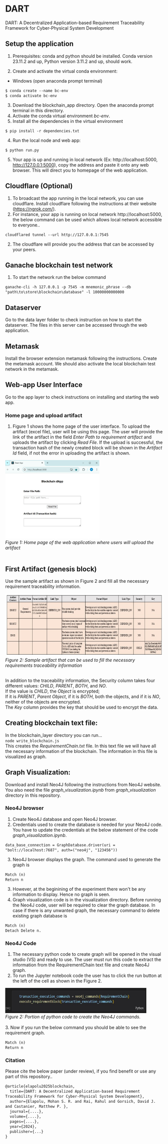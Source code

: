 # DART
DART: A Decentralized Application-based Requirement Traceability Framework for Cyber-Physical System Development

## Setup the application
1. Prerequisites: conda and python should be installed. Conda version 23.11.2 and up, Python version 3.11.2 and up, should work. 

3. Create and activate the virtual conda environment:
  - Windows (open anaconda prompt terminal)
```
$ conda create --name bc-env
$ conda activate bc-env
```
3. Download the blockchain_app directory. Open the anaconda prompt terminal in this directory.
4. Activate the conda virtual environment _bc-env_.
5. Install all the dependencies in the virtual environment
```
$ pip install -r dependencies.txt
```
4. Run the local node and web app:
```
$ python run.py
```
5. Your app is up and running in local network (Ex: http://localhost:5000, http://127.0.0.1:5000), copy the address and paste it onto any web browser. This will direct you to homepage of the web application.

## Cloudflare (Optional)
1. To broadcast the app running in the local network, you can use cloudflare. Install cloudflare following the instructions at their website (https://ngrok.com/).
2. For instance, your app is running on local network http://localhost:5000, the below command can be used which allows local network accessible to everyone..
```
cloudflared tunnel --url http://127.0.0.1:7545
```
2. The cloudflare will provide you the address that can be accessed by your peers.

##  Ganache blockchain test network
1. To start the network run the below command 
```
ganache-cli -h 127.0.0.1 -p 7545 -m mnemonic_phrase --db "path\to\store\blockchain\database" -l 10000000000000
```

## Dataserver
Go to the data layer folder to check instruction on how to start the dataserver. The files in this server can be accessed through the web application. 

## Metamask
Install the browser extension metamask following the instructions. Create the metamask account. We should also activate the local blockchain test network in the metamask. 

## Web-app User Interface
Go to the app layer to check instructions on installing and starting the web app.

### Home page and upload artifact
1. Figure 1 shows the home page of the user interface. To upload the artifact (excel file), user will be using this page. The user will provide the link of the artifact in the field _Enter Path to requirement artifact_ and uploads the artifact by clicking _Read File_. If the upload is successful, the transaction hash of the newly created block will be shown in the _Artifact Id_ field, if not the error in uploading the artifact is shown. <br>

<img src= "/assets_main/web_app_upload_artifact.jpg" width="300" height="250"> <br>
*Figure 1: Home page of the web application where users will upload the artifact* <br>
<br> 

## First Artifact (genesis block)
Use the sample artifact as shown in Figure 2 and fill all the necessary requirement traceability information. <br>
   
<img src= "/assets_main/art_sample.jpg" width="650" height="200"> <br>
*Figure 2: Sample artifact that can be used to fill the necessary requirements traceability information* <br>
<br> 

In addition to the traceability information, the Security column takes four different values: _CHILD_, _PARENT_, _BOTH_, and _NO_. <br>
If the value is _CHILD_, the _Object_ is encrypted; <br>
If it is _PARENT_, _Parent Object_, if it is _BOTH_, both the objects, and if it is _NO_, neither of the objects are encrypted.  <br>
The $Key$ column provides the key that should be used to encrypt the data.

## Creating blockchain text file:   
In the blockchain_layer directory you can run...<br>
`node write_blockchain.js` <br>
This creates the _RequirementChain.txt_ file. In this text file we will have all the necessary information of the blockchain. The information in this file is visualized as graph.

## Graph Visualization:   
Download and install Neo4J following the instructions from Neo4J website. You also need the file _graph_visualization.ipynb_ from _graph_visualization_ directory in this repository.

### Neo4J browser
1. Create Neo4J database and open Neo4J browser.
2. Credentials used to create the database is needed for your Neo4J code. You have to update the credentials at the below statement of the code _graph_visualization.ipynb_.
```
data_base_connection = GraphDatabase.driver(uri = "bolt://localhost:7687", auth=("neo4j", "123456"))
```
3. Neo4J browser displays the graph. The command used to generate the graph is
```
Match (n)
Return n
```
3. However, at the beginining of the experiment there won't be any information to display. Hence no graph is seen.
4. Graph visualization code is in the visualization directory. Before running the Neo4J code, user will be required to clear the graph database. In case if there is any unwanted graph, the necessary command to delete existing graph database is
```
Match (n) 
Detach Delete n.
```
### Neo4J Code
1. The necessary python code to create graph will be opened in the visual studio (VS) and ready to use. The user must run this code to extract the information from the RequirementChain text file and create Neo4J graph.
2. To run the Jupyter notebook code the user has to click the run button at the left of the cell as shown in the Figure 2. <br>

<img src= "/assets_main/neo4j_snippet.jpg" width="450" height="80"> <br>
*Figure 2: Portion of python code to create the Neo4J commands.* <br>
<br>
3. Now if you run the below command you should be able to see the requirement graph. 
```
Match (n)
Return n
```

### Citation
Please cite the below paper (under review), if you find benefit or use any part of this repository.. <br>
```
@article{elapolu2025blockchain, 
  title={DART: A Decentralized Application-based Requirement Traceability Framework for Cyber-Physical System Development}, 
  author={Elapolu, Mohan S. R. and Rai, Rahul and Gorsich, David J. and Castanier, Matthew P. }, 
  journal={....},
  volume={....},
  pages={....},
  year={2024}, 
  publisher={...} 
}
```
